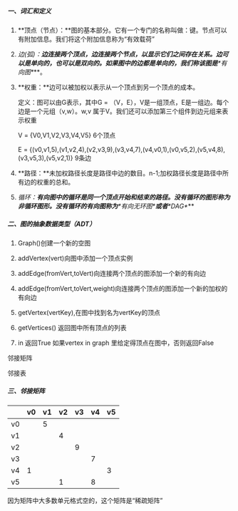 ##### 一、词汇和定义

1. **顶点（节点）：**图的基本部分。它有一个专门的名称叫做：键。节点可以有附加信息。我们将这个附加信息称为“有效载荷”

2. **边(弧)：**边连接两个顶点，边连接两个节点，以显示它们之间存在关系。边可以是单向的，也可以是双向的。如果图中的边都是单向的，我们称该图是***\*有向图\****。

3. **权重：**边可以被加权以表示从一个顶点到另一个顶点的成本。

   定义：图可以由G表示，其中G = （V，E），V是一组顶点，E是一组边。每个边是一个元组（v,w）。w,v 属于V。我们还可以添加第三个组件到边元组来表示权重

   V = {V0,V1,V2,V3,V4,V5}   6个顶点

   E = {(v0,v1,5),(v1,v2,4),(v2,v3,9),(v3,v4,7),(v4,v0,1),(v0,v5,2),(v5,v4,8),(v3,v5,3),(v5,v2,1)}  9条边

   

4. **路径：**未加权路径长度是路径中边的数目。n-1;加权路径长度是路径中所有边的权重的总和。

5. **循环：**有向图中的循环是同一个顶点开始和结束的路径。没有循环的图形称为非循环图形。没有循环的有向图称为***\*有向无环图\****或者***\*DAG\****





##### 二、图的抽象数据类型（ADT）

1. Graph()创建一个新的空图

2. addVertex(vert)向图中添加一个顶点实例

3. addEdge(fromVert,toVert)向连接两个顶点的图添加一个新的有向边

4. addEdge(fromVert,toVert,weight)向连接两个顶点的图添加一个新的加权的有向边

5. getVertex(vertKey),在图中找到名为vertKey的顶点

6. getVertices()  返回图中所有顶点的列表

7. in  返回True 如果vertex in graph 里给定得顶点在图中，否则返回False

   

邻接矩阵

邻接表

##### 三、邻接矩阵

|      | v0   | v1   | v2   | v3   | v4   | v5   |
| :--: | ---- | ---- | ---- | ---- | ---- | ---- |
|  v0  |      | 5    |      |      |      |      |
|  v1  |      |      | 4    |      |      |      |
|  v2  |      |      |      | 9    |      |      |
|  v3  |      |      |      |      | 7    |      |
|  v4  | 1    |      |      |      |      | 3    |
|  v5  |      |      | 1    |      | 8    |      |

因为矩阵中大多数单元格式空的，这个矩阵是“稀疏矩阵”

